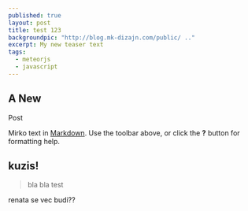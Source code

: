 ```yaml
---
published: true
layout: post
title: test 123
backgroundpic: "http://blog.mk-dizajn.com/public/ .."
excerpt: My new teaser text
tags: 
  - meteorjs
  - javascript
---
```


## A New 

Post

Mirko text in [Markdown](http://daringfireball.net/projects/markdown/). Use the toolbar above, or click the **?** button for formatting help.
## kuzis!

> bla bla test

renata se vec budi??